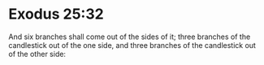 # Exodus 25:32

And six branches shall come out of the sides of it; three branches of the candlestick out of the one side, and three branches of the candlestick out of the other side: